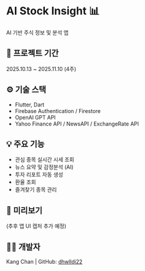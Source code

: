 # AI Stock Insight 📊
AI 기반 주식 정보 및 분석 앱

## 📅 프로젝트 기간
2025.10.13 ~ 2025.11.10 (4주)

## ⚙️ 기술 스택
- Flutter, Dart
- Firebase Authentication / Firestore
- OpenAI GPT API
- Yahoo Finance API / NewsAPI / ExchangeRate API

## 💡 주요 기능
- 관심 종목 실시간 시세 조회
- 뉴스 요약 및 감정분석 (AI)
- 투자 리포트 자동 생성
- 환율 조회
- 즐겨찾기 종목 관리

## 📸 미리보기
(추후 앱 UI 캡처 추가 예정)

## 👨‍💻 개발자
Kang Chan | GitHub: [dhwlldj22](https://github.com/dhwlldj22)
